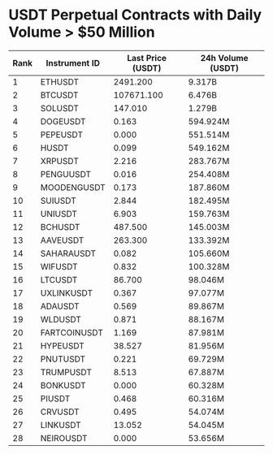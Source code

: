 # USDT Perpetual Contracts with Daily Volume > $50 Million

| Rank | Instrument ID | Last Price (USDT) | 24h Volume (USDT) |
|------|---------------|-------------------|-------------------|
| 1 | ETHUSDT | 2491.200 | 9.317B |
| 2 | BTCUSDT | 107671.100 | 6.476B |
| 3 | SOLUSDT | 147.010 | 1.279B |
| 4 | DOGEUSDT | 0.163 | 594.924M |
| 5 | PEPEUSDT | 0.000 | 551.514M |
| 6 | HUSDT | 0.099 | 549.162M |
| 7 | XRPUSDT | 2.216 | 283.767M |
| 8 | PENGUUSDT | 0.016 | 254.408M |
| 9 | MOODENGUSDT | 0.173 | 187.860M |
| 10 | SUIUSDT | 2.844 | 182.495M |
| 11 | UNIUSDT | 6.903 | 159.763M |
| 12 | BCHUSDT | 487.500 | 145.003M |
| 13 | AAVEUSDT | 263.300 | 133.392M |
| 14 | SAHARAUSDT | 0.082 | 105.660M |
| 15 | WIFUSDT | 0.832 | 100.328M |
| 16 | LTCUSDT | 86.700 | 98.046M |
| 17 | UXLINKUSDT | 0.367 | 97.077M |
| 18 | ADAUSDT | 0.569 | 89.867M |
| 19 | WLDUSDT | 0.871 | 88.167M |
| 20 | FARTCOINUSDT | 1.169 | 87.981M |
| 21 | HYPEUSDT | 38.527 | 81.956M |
| 22 | PNUTUSDT | 0.221 | 69.729M |
| 23 | TRUMPUSDT | 8.513 | 67.887M |
| 24 | BONKUSDT | 0.000 | 60.328M |
| 25 | PIUSDT | 0.468 | 60.316M |
| 26 | CRVUSDT | 0.495 | 54.074M |
| 27 | LINKUSDT | 13.052 | 54.045M |
| 28 | NEIROUSDT | 0.000 | 53.656M |
